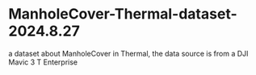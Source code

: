 # ManholeCover-Thermal-dataset-2024.8.27
a dataset about ManholeCover in Thermal, the data source is from a DJI Mavic 3 T Enterprise
